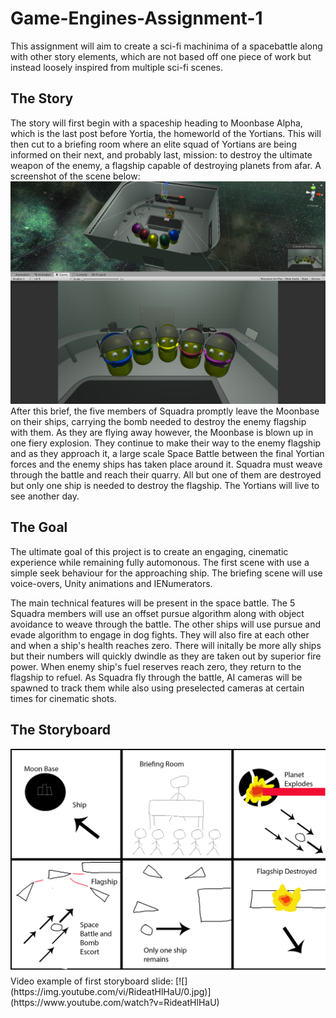 # Game-Engines-Assignment-1
This assignment will aim to create a sci-fi machinima of a spacebattle along with other story elements, which are not based off one piece of work but instead loosely inspired from multiple sci-fi scenes. 

## The Story
The story will first begin with a spaceship heading to Moonbase Alpha, which is the last post before Yortia, the homeworld of the Yortians. This will then cut to a briefing room where an elite squad of Yortians are being informed on their next, and probably last, mission: to destroy the ultimate weapon of the enemy, a flagship capable of destroying planets from afar. A screenshot of the scene below: 
<img src="Pictures/yortianbrief.png">
After this brief, the five members of Squadra promptly leave the Moonbase on their ships, carrying the bomb needed to destroy the enemy flagship with them. As they are flying away however, the Moonbase is blown up in one fiery explosion. They continue to make their way to the enemy flagship and as they approach it, a large scale Space Battle between the final Yortian forces and the enemy ships has taken place around it. Squadra must weave through the battle and reach their quarry. All but one of them are destroyed but only one ship is needed to destroy the flagship. The Yortians will live to see another day. 

## The Goal
The ultimate goal of this project is to create an engaging, cinematic experience while remaining fully automonous. The first scene with use a simple seek behaviour for the approaching ship. The briefing scene will use voice-overs, Unity animations and IENumerators. 

The main technical features will be present in the space battle. The 5 Squadra members will use an offset pursue algorithm along with object avoidance to weave through the battle. The other ships will use pursue and evade algorithm to engage in dog fights. They will also fire at each other and when a ship's health reaches zero. There will initally be more ally ships but their numbers will quickly dwindle as they are taken out by superior fire power. When enemy ship's fuel reserves reach zero, they return to the flagship to refuel. As Squadra fly through the battle, AI cameras will be spawned to track them while also using preselected cameras at certain times for cinematic shots. 

## The Storyboard 
<img src="Pictures/Storyboard.png">
Video example of first storyboard slide:
[![](https://img.youtube.com/vi/RideatHlHaU/0.jpg)](https://www.youtube.com/watch?v=RideatHlHaU)

